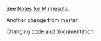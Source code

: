 See [Notes for Minnesota](MinnesotaNotes.md).

Another change from master.

Changing code and documentation.
